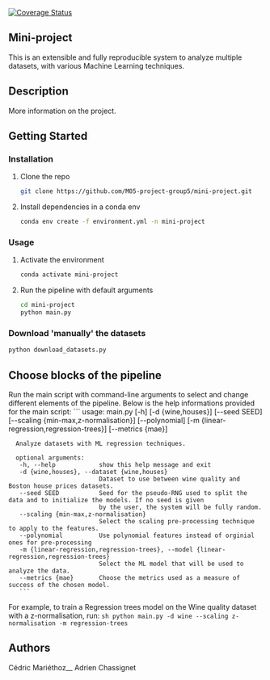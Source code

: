 [![Coverage Status](https://coveralls.io/repos/github/M05-project-group5/mini-project/badge.svg?branch=main)](https://coveralls.io/github/M05-project-group5/mini-project?branch=main)

## Mini-project
This is an extensible and fully reproducible system to analyze multiple datasets, with various Machine Learning techniques.

## Description
More information on the project.

## Getting Started

### Installation

1. Clone the repo
   ```sh
   git clone https://github.com/M05-project-group5/mini-project.git
   ```
2. Install dependencies in a conda env
   ```sh
   conda env create -f environment.yml -n mini-project
   ```
### Usage

1. Activate the environment
   ```sh
   conda activate mini-project
   ```
2. Run the pipeline with default arguments
   ```sh
   cd mini-project
   python main.py
   ```
### Download 'manually' the datasets
   ```sh
   python download_datasets.py
   ```
   
## Choose blocks of the pipeline
Run the main script with command-line arguments to select and change different elements of the pipeline.
Below is the help informations provided for the main script:
      ```
      usage: main.py [-h] [-d {wine,houses}] [--seed SEED] [--scaling {min-max,z-normalisation}] [--polynomial]
                    [-m {linear-regression,regression-trees}] [--metrics {mae}]

      Analyze datasets with ML regression techniques.

      optional arguments:
       -h, --help            show this help message and exit
       -d {wine,houses}, --dataset {wine,houses}
                             Dataset to use between wine quality and Boston house prices datasets.
       --seed SEED           Seed for the pseudo-RNG used to split the data and to initialize the models. If no seed is given
                             by the user, the system will be fully random.
       --scaling {min-max,z-normalisation}
                             Select the scaling pre-processing technique to apply to the features.
       --polynomial          Use polynomial features instead of orginial ones for pre-processing
       -m {linear-regression,regression-trees}, --model {linear-regression,regression-trees}
                             Select the ML model that will be used to analyze the data.
       --metrics {mae}       Choose the metrics used as a measure of success of the chosen model.
       ```
  
For example, to train a Regression trees model on the Wine quality dataset with a z-normalisation, run:
      ```sh
      python main.py -d wine --scaling z-normalisation -m regression-trees
      ```
 
 ## Authors
 Cédric Mariéthoz__
 Adrien Chassignet
